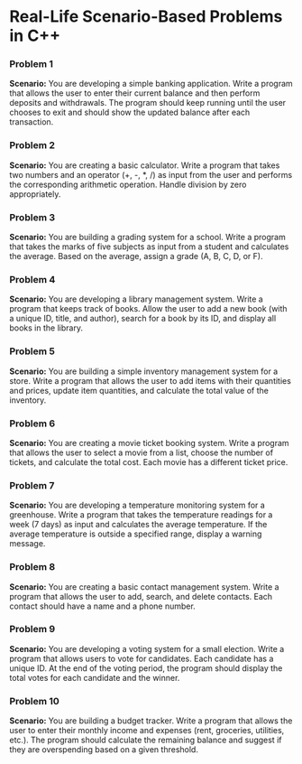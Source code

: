 # Real-Life Scenario-Based Problems in C++

### Problem 1

**Scenario:** You are developing a simple banking application. Write a program that allows the user to enter their current balance and then perform deposits and withdrawals. The program should keep running until the user chooses to exit and should show the updated balance after each transaction.

### Problem 2

**Scenario:** You are creating a basic calculator. Write a program that takes two numbers and an operator (+, -, \*, /) as input from the user and performs the corresponding arithmetic operation. Handle division by zero appropriately.

### Problem 3

**Scenario:** You are building a grading system for a school. Write a program that takes the marks of five subjects as input from a student and calculates the average. Based on the average, assign a grade (A, B, C, D, or F).

### Problem 4

**Scenario:** You are developing a library management system. Write a program that keeps track of books. Allow the user to add a new book (with a unique ID, title, and author), search for a book by its ID, and display all books in the library.

### Problem 5

**Scenario:** You are building a simple inventory management system for a store. Write a program that allows the user to add items with their quantities and prices, update item quantities, and calculate the total value of the inventory.

### Problem 6

**Scenario:** You are creating a movie ticket booking system. Write a program that allows the user to select a movie from a list, choose the number of tickets, and calculate the total cost. Each movie has a different ticket price.

### Problem 7

**Scenario:** You are developing a temperature monitoring system for a greenhouse. Write a program that takes the temperature readings for a week (7 days) as input and calculates the average temperature. If the average temperature is outside a specified range, display a warning message.

### Problem 8

**Scenario:** You are creating a basic contact management system. Write a program that allows the user to add, search, and delete contacts. Each contact should have a name and a phone number.

### Problem 9

**Scenario:** You are developing a voting system for a small election. Write a program that allows users to vote for candidates. Each candidate has a unique ID. At the end of the voting period, the program should display the total votes for each candidate and the winner.

### Problem 10

**Scenario:** You are building a budget tracker. Write a program that allows the user to enter their monthly income and expenses (rent, groceries, utilities, etc.). The program should calculate the remaining balance and suggest if they are overspending based on a given threshold.
